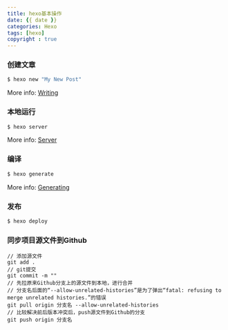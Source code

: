 ```yaml
---
title: hexo基本操作
date: {{ date }}
categories: Hexo
tags: [hexo]
copyright : true
---
```


### 创建文章

``` bash
$ hexo new "My New Post"
```

More info: [Writing](https://hexo.io/docs/writing.html)

### 本地运行

``` bash
$ hexo server
```

More info: [Server](https://hexo.io/docs/server.html)

### 编译

``` bash
$ hexo generate
```

More info: [Generating](https://hexo.io/docs/generating.html)

### 发布

``` bash
$ hexo deploy
```
### 同步项目源文件到Github
```
// 添加源文件
git add .
// git提交
git commit -m ""
// 先拉原来Github分支上的源文件到本地，进行合并
// 分支名后面的“--allow-unrelated-histories”是为了弹出“fatal: refusing to merge unrelated histories.”的错误
git pull origin 分支名 --allow-unrelated-histories
// 比较解决前后版本冲突后，push源文件到Github的分支
git push origin 分支名

```
